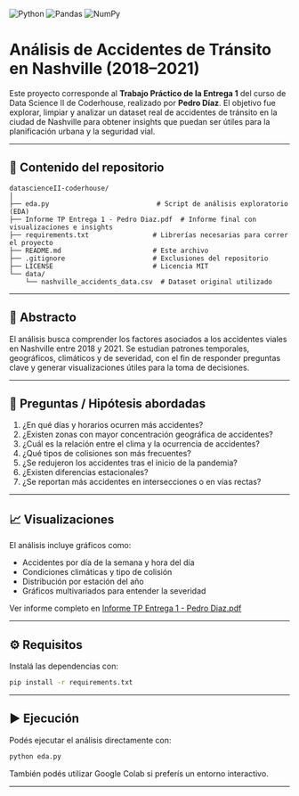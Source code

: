 ![Python](https://img.shields.io/badge/python-3670A0?style=for-the-badge&logo=python&logoColor=ffdd54)
![Pandas](https://img.shields.io/badge/pandas-%23150458.svg?style=for-the-badge&logo=pandas&logoColor=white)
![NumPy](https://img.shields.io/badge/numpy-%23013243.svg?style=for-the-badge&logo=numpy&logoColor=white)

# Análisis de Accidentes de Tránsito en Nashville (2018–2021)

Este proyecto corresponde al **Trabajo Práctico de la Entrega 1** del curso de Data Science II de Coderhouse, realizado por **Pedro Díaz**. El objetivo fue explorar, limpiar y analizar un dataset real de accidentes de tránsito en la ciudad de Nashville para obtener insights que puedan ser útiles para la planificación urbana y la seguridad vial.

---

## 📜 Contenido del repositorio

```
datascienceII-coderhouse/
│
├── eda.py                           # Script de análisis exploratorio (EDA)
├── Informe TP Entrega 1 - Pedro Diaz.pdf  # Informe final con visualizaciones e insights
├── requirements.txt                # Librerías necesarias para correr el proyecto
├── README.md                       # Este archivo
├── .gitignore                      # Exclusiones del repositorio
├── LICENSE                         # Licencia MIT
└── data/
    └── nashville_accidents_data.csv  # Dataset original utilizado
```

---

## 🧠 Abstracto

El análisis busca comprender los factores asociados a los accidentes viales en Nashville entre 2018 y 2021. Se estudian patrones temporales, geográficos, climáticos y de severidad, con el fin de responder preguntas clave y generar visualizaciones útiles para la toma de decisiones.

---

## 📌 Preguntas / Hipótesis abordadas

1. ¿En qué días y horarios ocurren más accidentes?
2. ¿Existen zonas con mayor concentración geográfica de accidentes?
3. ¿Cuál es la relación entre el clima y la ocurrencia de accidentes?
4. ¿Qué tipos de colisiones son más frecuentes?
5. ¿Se redujeron los accidentes tras el inicio de la pandemia?
6. ¿Existen diferencias estacionales?
7. ¿Se reportan más accidentes en intersecciones o en vías rectas?

---

## 📈 Visualizaciones

El análisis incluye gráficos como:

* Accidentes por día de la semana y hora del día
* Condiciones climáticas y tipo de colisión
* Distribución por estación del año
* Gráficos multivariados para entender la severidad

Ver informe completo en [Informe TP Entrega 1 - Pedro Diaz.pdf](./Informe%20TP%20Entrega%201%20-%20Data%20Science%20-%20Pedro%20Diaz.pdf)

---

## ⚙️ Requisitos

Instalá las dependencias con:

```bash
pip install -r requirements.txt
```

---

## ▶️ Ejecución

Podés ejecutar el análisis directamente con:

```bash
python eda.py
```

También podés utilizar Google Colab si preferís un entorno interactivo.

---
